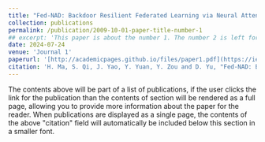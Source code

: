 ```yaml
---
title: "Fed-NAD: Backdoor Resilient Federated Learning via Neural Attention Distillation"
collection: publications
permalink: /publication/2009-10-01-paper-title-number-1
## excerpt: 'This paper is about the number 1. The number 2 is left for future work.'
date: 2024-07-24
venue: 'Journal 1'
paperurl: '[http://academicpages.github.io/files/paper1.pdf](https://ieeexplore.ieee.org/document/10590622)'
citation: 'H. Ma, S. Qi, J. Yao, Y. Yuan, Y. Zou and D. Yu, "Fed-NAD: Backdoor Resilient Federated Learning via Neural Attention Distillation," 2024 10th IEEE International Conference on Intelligent Data and Security (IDS), NYC, NY, USA, 2024, pp. 7-13, doi: 10.1109/IDS62739.2024.00009. keywords: {Training;Data privacy;Toxicology;Federated learning;Distributed databases;Distance measurement;Data models;Federated Learning;Backdoor Attack;Neural Attention Distillation},'
---
```


The contents above will be part of a list of publications, if the user clicks the link for the publication than the contents of section will be rendered as a full page, allowing you to provide more information about the paper for the reader. When publications are displayed as a single page, the contents of the above "citation" field will automatically be included below this section in a smaller font.
